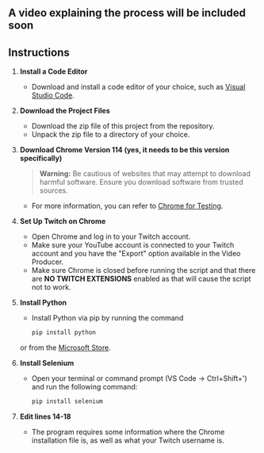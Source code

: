 ## A video explaining the process will be included soon

## Instructions

1. **Install a Code Editor**
    - Download and install a code editor of your choice, such as [Visual Studio Code](https://code.visualstudio.com/).

2. **Download the Project Files**
    - Download the zip file of this project from the repository.
    - Unpack the zip file to a directory of your choice.

3. **Download Chrome Version 114 (yes, it needs to be this version specifically)**
    > **Warning:** Be cautious of websites that may attempt to download harmful software. Ensure you download software from trusted sources.
    - For more information, you can refer to [Chrome for Testing](https://developer.chrome.com/blog/chrome-for-testing).

4. **Set Up Twitch on Chrome**
    - Open Chrome and log in to your Twitch account.
    - Make sure your YouTube account is connected to your Twitch account and you have the "Export" option available in the Video Producer.
    - Make sure Chrome is closed before running the script and that there are **NO TWITCH EXTENSIONS** enabled as that will cause the script not to work.

5. **Install Python**
    - Install Python via pip by running the command
        ```sh
        pip install python
        ```
    or from the [Microsoft Store](https://apps.microsoft.com/detail/9PNRBTZXMB4Z).

6. **Install Selenium**
    - Open your terminal or command prompt (VS Code -> Ctrl+Shift+') and run the following command:
      ```sh
      pip install selenium
      ```

7. **Edit lines 14-18**
    - The program requires some information where the Chrome installation file is, as well as what your Twitch username is.